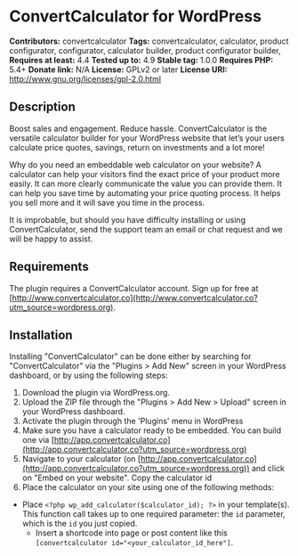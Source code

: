 # ConvertCalculator for WordPress
**Contributors:** convertcalculator
**Tags:** convertcalculator, calculator, product configurator, configurator, calculator builder, product configurator builder,
**Requires at least:** 4.4
**Tested up to:** 4.9
**Stable tag:** 1.0.0
**Requires PHP:** 5.4+
**Donate link:** N/A
**License:** GPLv2 or later
**License URI:** http://www.gnu.org/licenses/gpl-2.0.html

## Description
Boost sales and engagement. Reduce hassle. ConvertCalculator is the versatile calculator builder for your WordPress website that let’s your users calculate price quotes, savings, return on investments and a lot more!

Why do you need an embeddable web calculator on your website?
A calculator can help your visitors find the exact price of your product more easily. It can more clearly communicate the value you can provide them. It can help you save time by automating your price quoting process. It helps you sell more and it will save you time in the process.

It is improbable, but should you have difficulty installing or using ConvertCalculator, send the support team an email or chat request and we will be happy to assist.

## Requirements
The plugin requires a ConvertCalculator account. Sign up for free at [http://www.convertcalculator.co](http://www.convertcalculator.co?utm_source=wordpress.org).

## Installation
Installing "ConvertCalculator" can be done either by searching for "ConvertCalculator" via the "Plugins > Add New" screen in your WordPress dashboard, or by using the following steps:

1. Download the plugin via WordPress.org.
2. Upload the ZIP file through the "Plugins > Add New > Upload" screen in your WordPress dashboard.
3. Activate the plugin through the 'Plugins' menu in WordPress
4. Make sure you have a calculator ready to be embedded. You can build one via [http://app.convertcalculator.co](http://app.convertcalculator.co?utm_source=wordpress.org)
5. Navigate to your calculator (on [http://app.convertcalculator.co](http://app.convertcalculator.co?utm_source=wordpress.org)) and click on "Embed on your website". Copy the calculator id
6. Place the calculator on your site using one of the following methods:
  * Place `<?php wp_add_calculator($calculator_id); ?>` in your template(s). This function call takes up to one required parameter: the `id` parameter, which is the `id` you just copied.
	* Insert a shortcode into page or post content like this `[convertcalculator id="<your_calculator_id_here"]`.
